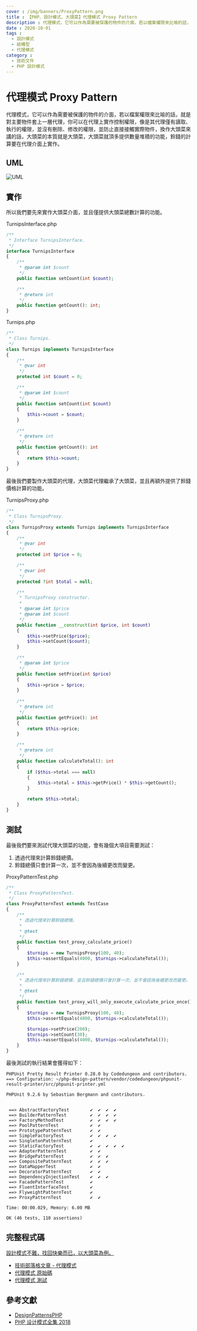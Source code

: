 ```yaml
---
cover : /img/banners/ProxyPattern.png
title : 【PHP、設計模式、大頭菜】代理模式 Proxy Pattern
description : 代理模式，它可以作為需要被保護的物件的介面，若以檔案權限來比喻的話，就是對主要物件套上一層代理，你可以在代理上實作控制權限，像是其代理僅有讀取、執行的權限，並沒有刪除、修改的權限，並防止直接接觸實際物件，換作大頭菜來講的話，大頭菜的本質就是大頭菜，大頭菜就頂多提供數量堆積的功能，鈴錢的計算要在代理介面上實作。
date : 2020-10-01
tags :
  - 設計模式
  - 結構型
  - 代理模式
category :
  - 技術文件
  - PHP 設計模式
---
```


# 代理模式 Proxy Pattern
代理模式，它可以作為需要被保護的物件的介面，若以檔案權限來比喻的話，就是對主要物件套上一層代理，你可以在代理上實作控制權限，像是其代理僅有讀取、執行的權限，並沒有刪除、修改的權限，並防止直接接觸實際物件，換作大頭菜來講的話，大頭菜的本質就是大頭菜，大頭菜就頂多提供數量堆積的功能，鈴錢的計算要在代理介面上實作。

## UML
![UML](https://raw.githubusercontent.com/Kantai235/php-design-pattern/master/DesignPatterns/Structural/ProxyPattern/UML.png)

## 實作
所以我們要先來實作大頭菜介面，並且僅提供大頭菜總數計算的功能。

TurnipsInterface.php
```php
/**
 * Interface TurnipsInterface.
 */
interface TurnipsInterface
{
    /**
     * @param int $count
     */
    public function setCount(int $count);

    /**
     * @return int
     */
    public function getCount(): int;
}
```

Turnips.php
```php
/**
 * Class Turnips.
 */
class Turnips implements TurnipsInterface
{
    /**
     * @var int
     */
    protected int $count = 0;

    /**
     * @param int $count
     */
    public function setCount(int $count)
    {
        $this->count = $count;
    }

    /**
     * @return int
     */
    public function getCount(): int
    {
        return $this->count;
    }
}
```

最後我們要製作大頭菜的代理，大頭菜代理繼承了大頭菜，並且再額外提供了鈴錢價格計算的功能。

TurnipsProxy.php
```php
/**
 * Class TurnipsProxy.
 */
class TurnipsProxy extends Turnips implements TurnipsInterface
{
    /**
     * @var int
     */
    protected int $price = 0;

    /**
     * @var int
     */
    protected ?int $total = null;

    /**
     * TurnipsProxy constructor.
     * 
     * @param int $price
     * @param int $count
     */
    public function __construct(int $price, int $count)
    {
        $this->setPrice($price);
        $this->setCount($count);
    }

    /**
     * @param int $price
     */
    public function setPrice(int $price)
    {
        $this->price = $price;
    }
    
    /**
     * @return int
     */
    public function getPrice(): int
    {
        return $this->price;
    }

    /**
     * @return int
     */
    public function calculateTotal(): int
    {
        if ($this->total === null)
        {
            $this->total = $this->getPrice() * $this->getCount();
        }

        return $this->total;
    }
}
```

## 測試
最後我們要來測試代理大頭菜的功能，會有幾個大項目需要測試：
1. 透過代理來計算鈴錢總價。
2. 鈴錢總價只會計算一次，並不會因為後續更改而變更。

ProxyPatternTest.php
```php
/**
 * Class ProxyPatternTest.
 */
class ProxyPatternTest extends TestCase
{
    /**
     * 透過代理來計算鈴錢總價。
     * 
     * @test
     */
    public function test_proxy_calculate_price()
    {
        $turnips = new TurnipsProxy(100, 40);
        $this->assertEquals(4000, $turnips->calculateTotal());
    }

    /**
     * 透過代理來計算鈴錢總價，並且鈴錢總價只會計算一次，並不會因為後續更改而變更。
     * 
     * @test
     */
    public function test_proxy_will_only_execute_calculate_price_once()
    {
        $turnips = new TurnipsProxy(100, 40);
        $this->assertEquals(4000, $turnips->calculateTotal());

        $turnips->setPrice(200);
        $turnips->setCount(30);
        $this->assertEquals(4000, $turnips->calculateTotal());
    }
}
```

最後測試的執行結果會獲得如下：

```
PHPUnit Pretty Result Printer 0.28.0 by Codedungeon and contributors.
==> Configuration: ~/php-design-pattern/vendor/codedungeon/phpunit-result-printer/src/phpunit-printer.yml

PHPUnit 9.2.6 by Sebastian Bergmann and contributors.


 ==> AbstractFactoryTest        ✔  ✔  ✔  ✔  
 ==> BuilderPatternTest         ✔  ✔  ✔  ✔  
 ==> FactoryMethodTest          ✔  ✔  ✔  ✔  
 ==> PoolPatternTest            ✔  ✔  
 ==> PrototypePatternTest       ✔  ✔  
 ==> SimpleFactoryTest          ✔  ✔  ✔  ✔  
 ==> SingletonPatternTest       ✔  
 ==> StaticFactoryTest          ✔  ✔  ✔  ✔  ✔  
 ==> AdapterPatternTest         ✔  ✔  
 ==> BridgePatternTest          ✔  ✔  ✔  
 ==> CompositePatternTest       ✔  ✔  ✔  
 ==> DataMapperTest             ✔  ✔  
 ==> DecoratorPatternTest       ✔  ✔  
 ==> DependencyInjectionTest    ✔  ✔  ✔  
 ==> FacadePatternTest          ✔  
 ==> FluentInterfaceTest        ✔  
 ==> FlyweightPatternTest       ✔  
 ==> ProxyPatternTest           ✔  ✔  

Time: 00:00.029, Memory: 6.00 MB

OK (46 tests, 110 assertions)
```

## 完整程式碼
[設計模式不難，找回快樂而已，以大頭菜為例。](https://github.com/Kantai235/php-design-pattern)
- [技術部落格文章 - 代理模式](https://kantai235.github.io/ProxyPattern)
- [代理模式 原始碼](https://github.com/Kantai235/php-design-pattern/tree/master/DesignPatterns/Structural/ProxyPattern)
- [代理模式 測試](https://github.com/Kantai235/php-design-pattern/tree/master/Tests/Structural/ProxyPatternTest.php)

## 參考文獻
- [DesignPatternsPHP](https://github.com/domnikl/DesignPatternsPHP)
- [PHP 设计模式全集 2018](https://learnku.com/docs/php-design-patterns/2018)
